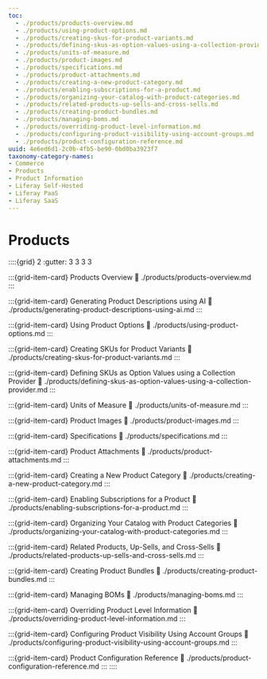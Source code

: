 ```yaml
---
toc:
  - ./products/products-overview.md
  - ./products/using-product-options.md
  - ./products/creating-skus-for-product-variants.md
  - ./products/defining-skus-as-option-values-using-a-collection-provider.md
  - ./products/units-of-measure.md
  - ./products/product-images.md
  - ./products/specifications.md
  - ./products/product-attachments.md
  - ./products/creating-a-new-product-category.md
  - ./products/enabling-subscriptions-for-a-product.md
  - ./products/organizing-your-catalog-with-product-categories.md
  - ./products/related-products-up-sells-and-cross-sells.md
  - ./products/creating-product-bundles.md
  - ./products/managing-boms.md
  - ./products/overriding-product-level-information.md
  - ./products/configuring-product-visibility-using-account-groups.md
  - ./products/product-configuration-reference.md
uuid: 4e6ed6d1-2c0b-4fb5-be90-0bd0ba3923f7
taxonomy-category-names:
- Commerce
- Products
- Product Information
- Liferay Self-Hosted
- Liferay PaaS
- Liferay SaaS
---
```

# Products

::::{grid} 2
:gutter: 3 3 3 3

:::{grid-item-card}  Products Overview
:link: ./products/products-overview.md
:::

:::{grid-item-card}  Generating Product Descriptions using AI
:link: ./products/generating-product-descriptions-using-ai.md
:::

:::{grid-item-card}  Using Product Options
:link: ./products/using-product-options.md
:::

:::{grid-item-card}  Creating SKUs for Product Variants
:link: ./products/creating-skus-for-product-variants.md
:::

:::{grid-item-card}  Defining SKUs as Option Values using a Collection Provider
:link: ./products/defining-skus-as-option-values-using-a-collection-provider.md
:::

:::{grid-item-card}  Units of Measure
:link: ./products/units-of-measure.md
:::

:::{grid-item-card}  Product Images
:link: ./products/product-images.md
:::

:::{grid-item-card}  Specifications
:link: ./products/specifications.md
:::

:::{grid-item-card}  Product Attachments
:link: ./products/product-attachments.md
:::

:::{grid-item-card}  Creating a New Product Category
:link: ./products/creating-a-new-product-category.md
:::

:::{grid-item-card}  Enabling Subscriptions for a Product
:link: ./products/enabling-subscriptions-for-a-product.md
:::

:::{grid-item-card}  Organizing Your Catalog with Product Categories
:link: ./products/organizing-your-catalog-with-product-categories.md
:::

:::{grid-item-card}  Related Products, Up-Sells, and Cross-Sells
:link: ./products/related-products-up-sells-and-cross-sells.md
:::

:::{grid-item-card}  Creating Product Bundles
:link: ./products/creating-product-bundles.md
:::

:::{grid-item-card}  Managing BOMs
:link: ./products/managing-boms.md
:::

:::{grid-item-card}  Overriding Product Level Information
:link: ./products/overriding-product-level-information.md
:::

:::{grid-item-card}  Configuring Product Visibility Using Account Groups
:link: ./products/configuring-product-visibility-using-account-groups.md
:::

:::{grid-item-card}  Product Configuration Reference
:link: ./products/product-configuration-reference.md
:::
::::